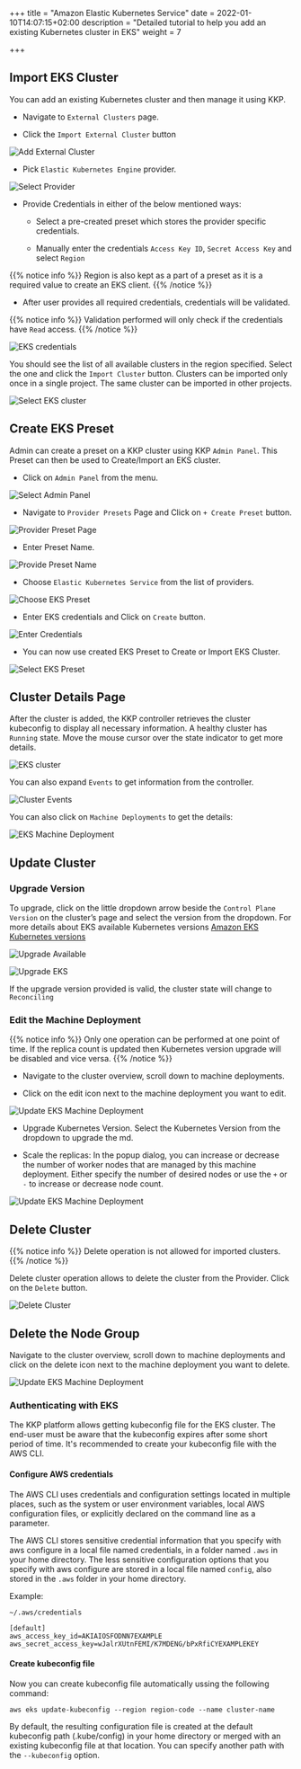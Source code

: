 +++
title = "Amazon Elastic Kubernetes Service"
date = 2022-01-10T14:07:15+02:00
description = "Detailed tutorial to help you add an existing Kubernetes cluster in EKS"
weight = 7

+++

## Import EKS Cluster

You can add an existing Kubernetes cluster and then manage it using KKP.

- Navigate to `External Clusters` page.

- Click the `Import External Cluster` button

![Add External Cluster](@/images/main/tutorials/external-clusters/external-cluster-page.png "Add External Cluster")

- Pick `Elastic Kubernetes Engine` provider.

![Select Provider](@/images/main/tutorials/external-clusters/connect.png "Select Provider")

- Provide Credentials in either of the below mentioned ways:
    - Select a pre-created preset which stores the provider specific credentials.

    - Manually enter the credentials `Access Key ID`, `Secret Access Key` and select `Region`

{{% notice info %}}
Region is also kept as a part of a preset as it is a required value to create an EKS client.
{{% /notice %}}

- After user provides all required credentials, credentials will be validated.

{{% notice info %}}
Validation performed will only check if the credentials have `Read` access.
{{% /notice %}}

![EKS credentials](@/images/main/tutorials/external-clusters/eks-credentials.png "EKS credentials")

You should see the list of all available clusters in the region specified. Select the one and click the `Import Cluster` button. Clusters can be imported only once in a single project. The same cluster can be imported in other projects.

![Select EKS cluster](@/images/main/tutorials/external-clusters/select-eks-cluster.png "Select EKS cluster")

## Create EKS Preset
Admin can create a preset on a KKP cluster using KKP `Admin Panel`.
This Preset can then be used to Create/Import an EKS cluster.

- Click on `Admin Panel` from the menu.

![Select Admin Panel](@/images/main/tutorials/external-clusters/select-adminpanel.png "Select Admin Panel")

- Navigate to `Provider Presets` Page and Click on `+ Create Preset` button.

![Provider Preset Page](@/images/ui/preset-management.png?height=300px&classes=shadow,border "Provider Preset Page")

- Enter Preset Name.

![Provide Preset Name](@/images/main/tutorials/external-clusters/create-ekspreset.png "Provide Preset Name")

- Choose `Elastic Kubernetes Service` from the list of providers.

![Choose EKS Preset](@/images/main/tutorials/external-clusters/choose-akspreset.png "Choose EKS Preset")

-  Enter EKS credentials and Click on `Create` button.

![Enter Credentials](@/images/main/tutorials/external-clusters/enter-eks-credentials-preset.png "Enter Credentials")

- You can now use created EKS Preset to Create or Import EKS Cluster.

![Select EKS Preset](@/images/main/tutorials/external-clusters/existing-eks-preset.png "Select EKS Preset")

## Cluster Details Page

After the cluster is added, the KKP controller retrieves the cluster kubeconfig to display all necessary information.
A healthy cluster has `Running` state. Move the mouse cursor over the state indicator to get more details.

![EKS cluster](@/images/main/tutorials/external-clusters/eks-details.png "EKS cluster")

You can also expand `Events` to get information from the controller.

![Cluster Events](@/images/main/tutorials/external-clusters/eks-cluster-events.png "Cluster Events")

You can also click on `Machine Deployments` to get the details:

![EKS Machine Deployment](@/images/main/tutorials/external-clusters/eks-machine-deployments.png "EKS Machine Deployment")

## Update Cluster

### Upgrade Version

To upgrade, click on the little dropdown arrow beside the `Control Plane Version` on the cluster’s page and select the version from the dropdown. For more details about EKS available Kubernetes versions
[Amazon EKS Kubernetes versions](https://docs.aws.amazon.com/eks/latest/userguide/kubernetes-versions.html "Amazon EKS Kubernetes versions")

![Upgrade Available](@/images/main/tutorials/external-clusters/eks-upgrade-available.png "Upgrade Available")

![Upgrade EKS](@/images/main/tutorials/external-clusters/upgrade-eks.png "Upgrade EKS")

If the upgrade version provided is valid, the cluster state will change to `Reconciling`

### Edit the Machine Deployment

{{% notice info %}}
Only one operation can be performed at one point of time. If the replica count is updated then Kubernetes version upgrade will be disabled and vice versa.
{{% /notice %}}

- Navigate to the cluster overview, scroll down to machine deployments.

- Click on the edit icon next to the machine deployment you want to edit.

![Update EKS Machine Deployment](@/images/main/tutorials/external-clusters/edit-md.png "Update EKS Machine Deployment")

- Upgrade Kubernetes Version. Select the Kubernetes Version from the dropdown to upgrade the md.

- Scale the replicas: In the popup dialog, you can increase or decrease the number of worker nodes that are managed by this machine deployment. Either specify the number of desired nodes or use the `+` or `-` to increase or decrease node count.

![Update EKS Machine Deployment](@/images/main/tutorials/external-clusters/edit-eks-md.png "Update EKS Machine Deployment")

## Delete Cluster

{{% notice info %}}
Delete operation is not allowed for imported clusters.
{{% /notice %}}

Delete cluster operation allows to delete the cluster from the Provider. Click on the `Delete` button.

![Delete Cluster](@/images/main/tutorials/external-clusters/eks-disconnect-button.png
 "Delete Cluster")

## Delete the Node Group

Navigate to the cluster overview, scroll down to machine deployments and click on the delete icon next to the machine deployment you want to delete.

![Update EKS Machine Deployment](@/images/main/tutorials/external-clusters/delete-md.png "Delete EKS Machine Deployment")

### Authenticating with EKS

The KKP platform allows getting kubeconfig file for the EKS cluster. The end-user must be aware that the kubeconfig expires
after some short period of time.
It's recommended to create your kubeconfig file with the AWS CLI.

#### Configure AWS credentials

The AWS CLI uses credentials and configuration settings located in multiple places, such as the system or user environment
variables, local AWS configuration files, or explicitly declared on the command line as a parameter.

The AWS CLI stores sensitive credential information that you specify with aws configure in a local file named credentials,
in a folder named `.aws` in your home directory. The less sensitive configuration options that you specify with aws configure
are stored in a local file named `config`, also stored in the `.aws` folder in your home directory.

Example:

`~/.aws/credentials`

```
[default]
aws_access_key_id=AKIAIOSFODNN7EXAMPLE
aws_secret_access_key=wJalrXUtnFEMI/K7MDENG/bPxRfiCYEXAMPLEKEY
```

#### Create kubeconfig file

Now you can create kubeconfig file automatically ussing the following command:

```
aws eks update-kubeconfig --region region-code --name cluster-name
```

By default, the resulting configuration file is created at the default kubeconfig path (.kube/config) in your home directory
or merged with an existing kubeconfig file at that location. You can specify another path with the `--kubeconfig` option.
